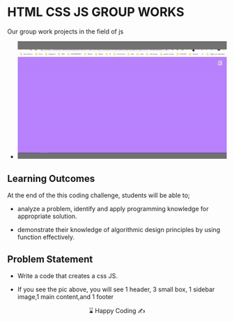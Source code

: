 # HTML CSS JS GROUP WORKS

Our group work projects in the field of js


- ![gif](https://raw.githubusercontent.com/yhekim/HTML-CSS-JS-FREE-GROUP-WORKS/main/Acilir-Menu/acilir-menu.gif)


## Learning Outcomes

At the end of the this coding challenge, students will be able to;

- analyze a problem, identify and apply programming knowledge for appropriate solution.

- demonstrate their knowledge of algorithmic design principles by using function effectively.

   
## Problem Statement

- Write a code that creates a css JS.




- If you see the pic above, you will see 1 header, 3 small box, 1 sidebar image,1 main content,and 1 footer 

<center> ⌛ Happy Coding  ✍ </center>
